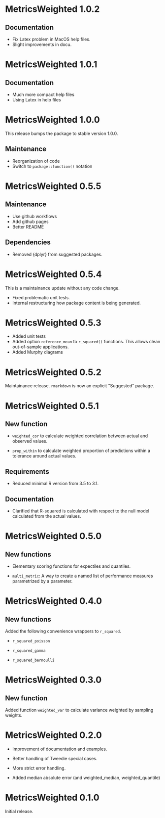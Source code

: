 # MetricsWeighted 1.0.2

## Documentation

- Fix Latex problem in MacOS help files.
- Slight improvements in docu.

# MetricsWeighted 1.0.1

## Documentation

- Much more compact help files
- Using Latex in help files

# MetricsWeighted 1.0.0

This release bumps the package to stable version 1.0.0.

## Maintenance

- Reorganization of code
- Switch to `package::function()` notation

# MetricsWeighted 0.5.5

## Maintenance

- Use github workflows
- Add github pages
- Better README

## Dependencies

- Removed {dplyr} from suggested packages.

# MetricsWeighted 0.5.4

This is a maintainance update without any code change.

- Fixed problematic unit tests.
- Internal restructuring how package content is being generated.

# MetricsWeighted 0.5.3

- Added unit tests
- Added option `reference_mean` to `r_squared()` functions. This allows clean out-of-sample applications.
- Added Murphy diagrams

# MetricsWeighted 0.5.2

Maintainance release. `rmarkdown` is now an explicit "Suggested" package.

# MetricsWeighted 0.5.1

## New function

- `weighted_cor` to calculate weighted correlation between actual and observed values.

- `prop_within` to calculate weighted proportion of predictions within a tolerance around actual values.

## Requirements

- Reduced minimal R version from 3.5 to 3.1.

## Documentation

- Clarified that R-squared is calculated with respect to the null model calculated from the actual values.

# MetricsWeighted 0.5.0

## New functions

- Elementary scoring functions for expectiles and quantiles.

- `multi_metric`: A way to create a named list of performance measures parametrized by a parameter.

# MetricsWeighted 0.4.0

## New functions

Added the following convenience wrappers to `r_squared`.

- `r_squared_poisson`

- `r_squared_gamma`

- `r_squared_bernoulli`

# MetricsWeighted 0.3.0

## New function

Added function `weighted_var` to calculate variance weighted by sampling weights.

# MetricsWeighted 0.2.0

- Improvement of documentation and examples. 

- Better handling of Tweedie special cases.

- More strict error handling.

- Added median absolute error (and weighted_median, weighted_quantile)

# MetricsWeighted 0.1.0

Initial release.
